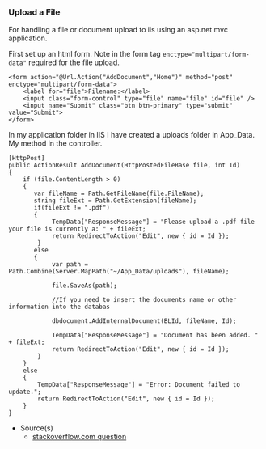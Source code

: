 ### Upload a File

For handling a file or document upload to iis using an asp.net mvc application.

First set up an html form. Note in the form tag `enctype="multipart/form-data"` required for the file upload.

```
<form action="@Url.Action("AddDocument","Home")" method="post" enctype="multipart/form-data">
    <label for="file">Filename:</label>
    <input class="form-control" type="file" name="file" id="file" />
    <input name="Submit" class="btn btn-primary" type="submit" value="Submit">
</form>
```

In my application folder in IIS I have created a uploads folder in App_Data.
My method in the controller.

```
[HttpPost]
public ActionResult AddDocument(HttpPostedFileBase file, int Id)
{
    if (file.ContentLength > 0)
    {
       var fileName = Path.GetFileName(file.FileName);
       string fileExt = Path.GetExtension(fileName);
       if(fileExt != ".pdf")
       {
            TempData["ResponseMessage"] = "Please upload a .pdf file your file is currently a: " + fileExt;
            return RedirectToAction("Edit", new { id = Id });
        }
       else
       {
            var path = Path.Combine(Server.MapPath("~/App_Data/uploads"), fileName);

            file.SaveAs(path);
            
            //If you need to insert the documents name or other information into the databas

            dbdocument.AddInternalDocument(BLId, fileName, Id);

            TempData["ResponseMessage"] = "Document has been added. " + fileExt;
            return RedirectToAction("Edit", new { id = Id });
        }
    }
    else
    {
        TempData["ResponseMessage"] = "Error: Document failed to update.";
        return RedirectToAction("Edit", new { id = Id });
    }
}
```

- Source(s)
  - [stackoverflow.com question](https://stackoverflow.com/questions/49367687/upload-download-file-with-asp-net-c-sharp)
